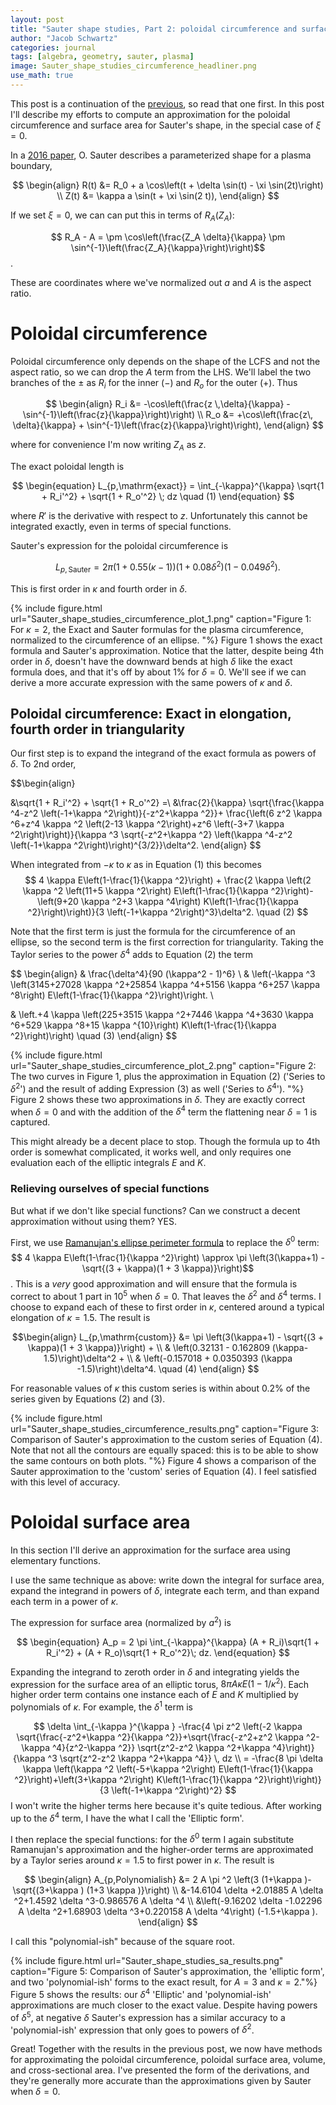 ```yaml
---
layout: post
title: "Sauter shape studies, Part 2: poloidal circumference and surface area"
author: "Jacob Schwartz"
categories: journal
tags: [algebra, geometry, sauter, plasma]
image: Sauter_shape_studies_circumference_headliner.png
use_math: true
---
```

This post is a continuation of the [previous](http://www.jaschwartz.net/journal/sauter-shape-studies-1.html), so read that one first.
In this post I'll describe my efforts to compute an approximation for the poloidal circumference and surface area for Sauter's shape, in the special case of $\xi=0$.

In a [2016 paper](dx.doi.org/10.1016/j.fusengdes.2016.04.033), O. Sauter describes a parameterized shape for a plasma boundary, 

$$
\begin{align}
R(t) &= R_0 + a \cos\left(t + \delta \sin(t) - \xi \sin(2t)\right) \\
Z(t) &= \kappa a \sin(t + \xi \sin(2 t)),
\end{align}
$$

If we set $\xi=0$, we can can put this in terms of $R_A(Z_A)$:

$$ R_A - A = \pm \cos\left(\frac{Z_A \delta}{\kappa} \pm \sin^{-1}\left(\frac{Z_A}{\kappa}\right)\right)$$.

These are coordinates where we've normalized out $a$ and $A$ is the aspect ratio.

# Poloidal circumference

Poloidal circumference only depends on the shape of the LCFS and not the aspect ratio, so we can drop the $A$ term from the LHS. We'll label the two branches of the $\pm$ as $R_i$ for the inner $(-)$ and $R_o$ for the outer ($+$). Thus

$$
\begin{align}
R_i &= -\cos\left(\frac{z \,\delta}{\kappa} - \sin^{-1}\left(\frac{z}{\kappa}\right)\right) \\
R_o &= +\cos\left(\frac{z\, \delta}{\kappa} + \sin^{-1}\left(\frac{z}{\kappa}\right)\right),
\end{align}
$$

where for convenience I'm now writing $Z_A$ as $z$.


The exact poloidal length is 

$$
\begin{equation}
L_{p,\mathrm{exact}} = \int_{-\kappa}^{\kappa} \sqrt{1 + R_i'^2} + \sqrt{1 + R_o'^2} \; dz \quad (1)
\end{equation}
$$

where $R'$ is the derivative with respect to $z$. Unfortunately this cannot be integrated exactly, even in terms of special functions.

Sauter's expression for the poloidal circumference is

$$
\begin{equation}
L_{p,\mathrm{Sauter}} = 2 \pi ( 1 + 0.55 (\kappa-1))(1 + 0.08 \delta^2)(1 - 0.049 \delta^2).
\end{equation}
$$

This is first order in $\kappa$ and fourth order in $\delta$. 

{% include figure.html url="Sauter_shape_studies_circumference_plot_1.png" 
caption="Figure 1: For $\kappa=2$, the Exact and Sauter formulas for the plasma circumference, normalized to the circumference of an ellipse. "%} 
Figure 1 shows the exact formula and Sauter's approximation. Notice that the latter, despite being 4th order in $\delta$, doesn't have the downward bends at high $\delta$ like the exact formula does, and that it's off by about 1% for $\delta=0$. We'll see if we can derive a more accurate expression with the same powers of $\kappa$ and $\delta$.

## Poloidal circumference: Exact in elongation, fourth order in triangularity
Our first step is to expand the integrand of the exact formula as powers of $\delta$.  To 2nd order, 

$$\begin{align}

&\sqrt{1 + R_i'^2} + \sqrt{1 + R_o'^2} =\\
&\frac{2}{\kappa} \sqrt{\frac{\kappa ^4-z^2 \left(-1+\kappa ^2\right)}{-z^2+\kappa ^2}}+ \frac{\left(6 z^2 \kappa ^6+z^4 \kappa ^2 \left(2-13 \kappa ^2\right)+z^6 \left(-3+7 \kappa ^2\right)\right)}{\kappa ^3 \sqrt{-z^2+\kappa
   ^2} \left(\kappa ^4-z^2 \left(-1+\kappa ^2\right)\right)^{3/2}}\delta^2.
\end{align}
$$

When integrated from $-\kappa$ to $\kappa$ as in Equation (1) this becomes
$$
4 \kappa  E\left(1-\frac{1}{\kappa ^2}\right) + \frac{2 \kappa  \left(2 \kappa ^2 \left(11+5 \kappa ^2\right) E\left(1-\frac{1}{\kappa ^2}\right)-\left(9+20 \kappa ^2+3 \kappa ^4\right)
   K\left(1-\frac{1}{\kappa ^2}\right)\right)}{3 \left(-1+\kappa ^2\right)^3}\delta^2. \quad (2)
$$

Note that the first term is just the formula for the circumference of an ellipse, so the second term is the first correction for triangularity. Taking the Taylor series to the power $\delta^4$ adds to Equation (2) the term

$$
\begin{align}
& \frac{\delta^4}{90 (\kappa^2 - 1)^6} \\
& \left(-\kappa ^3 \left(3145+27028 \kappa ^2+25854 \kappa ^4+5156 \kappa ^6+257 \kappa ^8\right) E\left(1-\frac{1}{\kappa ^2}\right)\right. \\

& \left.+4 \kappa 
   \left(225+3515 \kappa ^2+7446 \kappa ^4+3630 \kappa ^6+529 \kappa ^8+15 \kappa ^{10}\right) K\left(1-\frac{1}{\kappa ^2}\right)\right) \quad (3)
\end{align}
$$

{% include figure.html url="Sauter_shape_studies_circumference_plot_2.png" 
caption="Figure 2: The two curves in Figure 1, plus the approximation in Equation (2) ('Series to $\delta^2$') and the result of adding Expression (3) as well ('Series to $\delta^4$'). "%} 
Figure 2 shows these two approximations in $\delta$. They are exactly correct when $\delta=0$ and with the addition of the $\delta^4$ term the flattening near $\delta=1$ is captured.

This might already be a decent place to stop. Though the formula up to 4th order is somewhat complicated, it works well, and only requires one evaluation each of the elliptic integrals $E$ and $K$.

### Relieving ourselves of special functions
But what if we don't like special functions? Can we construct a decent approximation without using them? YES.

First, we use [Ramanujan's ellipse perimeter formula](https://www.mathsisfun.com/geometry/ellipse-perimeter.html) to replace the $\delta^0$ term:
$$ 4 \kappa E\left(1-\frac{1}{\kappa ^2}\right) \approx \pi \left(3(\kappa+1) - \sqrt{(3 + \kappa)(1 + 3 \kappa)}\right)$$. This is a *very* good approximation and will ensure that the formula is correct to about 1 part in $10^5$ when $\delta=0$.
That leaves the $\delta^2$ and $\delta^4$ terms.
I choose to expand each of these to first order in $\kappa$, centered around a typical elongation of $\kappa=1.5$.
The result is

$$\begin{align}
L_{p,\mathrm{custom}} &= \pi \left(3(\kappa+1) - \sqrt{(3 + \kappa)(1 + 3 \kappa)}\right) + \\
& \left(0.32131 - 0.162809 (\kappa-1.5)\right)\delta^2 + \\
& \left(-0.157018 + 0.0350393 (\kappa -1.5)\right)\delta^4. \quad (4)
\end{align}
$$

For reasonable values of $\kappa$ this custom series is within about 0.2% of the series given by Equations (2) and (3).

{% include figure.html url="Sauter_shape_studies_circumference_results.png" 
caption="Figure 3: Comparison of Sauter's approximation to the custom series of Equation (4). Note that not all the contours are equally spaced: this is to be able to show the same contours on both plots. "%} 
Figure 4 shows a comparison of the Sauter approximation to the 'custom' series of Equation (4). I feel satisfied with this level of accuracy.

# Poloidal surface area
In this section I'll derive an approximation for the surface area using elementary functions.

I use the same technique as above: write down the integral for surface area, expand the integrand in powers of $\delta$, integrate each term, and than expand each term in a power of $\kappa$.

The expression for surface area (normalized by $a^2$) is 

$$
\begin{equation}
A_p = 2 \pi \int_{-\kappa}^{\kappa} (A + R_i)\sqrt{1 + R_i'^2} + (A + R_o)\sqrt{1 + R_o'^2}\; dz.
\end{equation}
$$

Expanding the integrand to zeroth order in $\delta$ and integrating yields the expression for the surface area of an elliptic torus, $8 \pi A \kappa E(1 - 1/\kappa^2)$.
Each higher order term contains one instance each of $E$ and $K$ multiplied by polynomials of $\kappa$. 
For example, the $\delta^1$ term is 

$$
\delta  \int_{-\kappa }^{\kappa } -\frac{4 \pi  z^2 \left(-2 \kappa  \sqrt{\frac{-z^2+\kappa ^2}{\kappa ^2}}+\sqrt{\frac{-z^2+z^2 \kappa ^2-\kappa
   ^4}{z^2-\kappa ^2}} \sqrt{z^2-z^2 \kappa ^2+\kappa ^4}\right)}{\kappa ^3 \sqrt{z^2-z^2 \kappa ^2+\kappa ^4}} \, dz \\
= -\frac{8 \pi  \delta  \kappa  \left(\kappa ^2 \left(-5+\kappa ^2\right) E\left(1-\frac{1}{\kappa ^2}\right)+\left(3+\kappa ^2\right)
   K\left(1-\frac{1}{\kappa ^2}\right)\right)}{3 \left(-1+\kappa ^2\right)^2}
$$
I won't write the higher terms here because it's quite tedious.
After working up to the $\delta^4$ term, I have the what I call the 'Elliptic form'. 

I then replace the special functions: for the $\delta^0$ term I again substitute Ramanujan's approximation and the higher-order terms are approximated by a Taylor series around $\kappa=1.5$ to first power in $\kappa$. The result is

$$
\begin{align}
A_{p,Polynomialish} &= 2 A \pi ^2 \left(3 (1+\kappa )-\sqrt{(3+\kappa ) (1+3 \kappa )}\right) \\
&-14.6104 \delta +2.01885 A \delta ^2+1.4592 \delta ^3-0.986576 A \delta ^4 \\
&\left(-9.16202 \delta -1.02296 A \delta ^2+1.68903 \delta ^3+0.220158 A \delta ^4\right) (-1.5+\kappa ).
\end{align}
$$

I call this "polynomial-ish" because of the square root.

{% include figure.html url="Sauter_shape_studies_sa_results.png" 
caption="Figure 5: Comparison of Sauter's approximation, the 'elliptic form', and two 'polynomial-ish' forms to the exact result, for $A=3$ and $\kappa=2$."%} 
Figure 5 shows the results: our $\delta^4$ 'Elliptic' and 'polynomial-ish' approximations are much closer to the exact value. Despite having powers of $\delta^5$, at negative $\delta$ Sauter's expression has a similar accuracy to a 'polynomial-ish' expression that only goes to powers of $\delta^2$.

Great!
Together with the results in the previous post, we now have methods for approximating the poloidal circumference, poloidal surface area, volume, and cross-sectional area.
I've presented the form of the derivations, and they're generally more accurate than the approximations given by Sauter when $\delta=0$.
